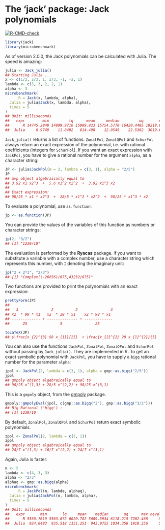 The ‘jack’ package: Jack polynomials
================

<!-- badges: start -->

[![R-CMD-check](https://github.com/stla/jackR/workflows/R-CMD-check/badge.svg)](https://github.com/stla/jackR/actions)
<!-- badges: end -->

``` r
library(jack)
library(microbenchmark)
```

As of version 2.0.0, the Jack polynomials can be calculated with Julia.
The speed is amazing:

``` r
julia <- Jack_julia()
## Starting Julia ...
x <- c(1/2, 2/3, 1, 2/3, -1, -2, 1)
lambda <- c(5, 3, 2, 2, 1)
alpha <- 3
microbenchmark(
      R = Jack(x, lambda, alpha),
  Julia = julia$Jack(x, lambda, alpha),
  times = 5
)
## Unit: milliseconds
##   expr        min         lq      mean     median         uq       max neval
##      R 14745.2849 14809.9710 15989.823 15754.5770 16420.4485 18218.836     5
##  Julia     6.9749    11.8482   614.498    12.0545    22.5382  3019.074     5
```

`Jack_julia()` returns a list of functions. `ZonalPol`, `ZonalQPol` and
`SchurPol` always return an exact expression of the polynomial,
i.e. with rational coefficients (integers for `SchurPol`). If you want
an exact expression with `JackPol`, you have to give a rational number
for the argument `alpha`, as a character string:

``` r
JP <- julia$JackPol(m = 2, lambda = c(3, 1), alpha = "2/5")
JP
## mvp object algebraically equal to
## 3.92 x1 x2^3  +  5.6 x1^2 x2^2  +  3.92 x1^3 x2
## 
## Exact expression:
## 98/25 * x1 * x2^3  +  28/5 * x1^2 * x2^2  +  98/25 * x1^3 * x2
```

To evaluate a polynomial, use `as.function`:

``` r
jp <- as.function(JP)
```

You can provide the values of the variables of this function as numbers
or character strings:

``` r
jp(2, "3/2")
## [1] "1239/10"
```

The evaluation is performed by the **Ryacas** package. If you want to
substitute a variable with a complex number, use a character string
which represents this number, with `I` denoting the imaginary unit:

``` r
jp("2 + 2*I", "2/3")
## [1] "Complex((-26656)/675,43232/675)"
```

Two functions are provided to print the polynomials with an exact
expression:

``` r
prettyForm(JP)
## 
##   3               2          2               3
## x2  * 98 * x1   x2  * 28 * x1    x2 * 98 * x1 
## ------------- + -------------- + -------------
##      25               5               25
```

``` r
toLaTeX(JP)
## $\frac{x_{2}^{3} 98 x_{1}}{25}  + \frac{x_{2}^{2} 28 x_{1}^{2}}{5}  + \frac{x_{2} 98 x_{1}^{3}}{25} $
```

You can also use the functions `JackPol`, `ZonalPol`, `ZonalQPol` and
`SchurPol` without passing by `Jack_julia()`. They are implemented in R.
To get an exact symbolic polynomial with `JackPol`, you have to supply a
`bigq` rational number for the parameter `alpha`:

``` r
jpol <- JackPol(2, lambda = c(3, 1), alpha = gmp::as.bigq("2/5"))
jpol
## gmpoly object algebraically equal to
## 98/25 x^(1,3) + 28/5 x^(2,2) + 98/25 x^(3,1)
```

This is a `gmpoly` object, from the
[gmpoly](https://github.com/stla/gmpoly) package.

``` r
gmpoly::gmpolyEval(jpol, c(gmp::as.bigq("2"), gmp::as.bigq("3/2")))
## Big Rational ('bigq') :
## [1] 1239/10
```

By default, `ZonalPol`, `ZonalQPol` and `SchurPol` return exact symbolic
polynomials.

``` r
zpol <- ZonalPol(2, lambda = c(3, 1))
zpol
## gmpoly object algebraically equal to
## 24/7 x^(1,3) + 16/7 x^(2,2) + 24/7 x^(3,1)
```

Again, Julia is faster:

``` r
n <- 5
lambda <- c(4, 3, 3)
alpha <- "2/3"
alphaq <- gmp::as.bigq(alpha)
microbenchmark(
      R = JackPol(n, lambda, alphaq),
  Julia = julia$JackPol(n, lambda, alpha),
  times = 5
)
## Unit: milliseconds
##   expr       min       lq     mean    median       uq      max neval
##      R 5530.7619 5563.072 6020.782 5689.3934 6118.215 7202.468     5
##  Julia  924.0483  935.518 1151.251  943.9755 1034.358 1918.356     5
```
